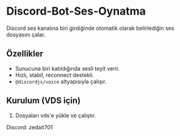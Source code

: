 # Discord-Bot-Ses-Oynatma

Discord ses kanalına biri girdiğinde otomatik olarak belirlediğin ses dosyasını çalar.

## Özellikler

- Sunucuna biri katıldığında sesli teyit verir.
- Hızlı, stabil, reconnect destekli.
- `@discordjs/voice` altyapısıyla çalışır.

## Kurulum (VDS için)

1. Dosyaları vds'e yükle ve çalıştır.



Discord: zedait701
